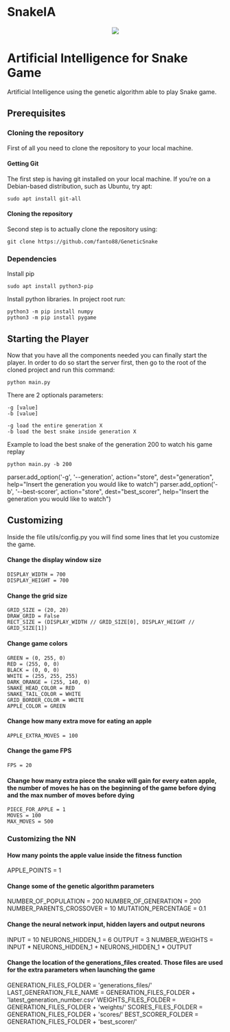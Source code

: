 # SnakeIA
<div style="text-align:center">
    <img src="https://i.ibb.co/Qkmm8yz/board.png">
</div>

# Artificial Intelligence for Snake Game
Artificial Intelligence using the genetic algorithm able to play Snake game.

## Prerequisites

### Cloning the repository
First of all you need to clone the repository to your local machine.

#### Getting Git
The first step is having git installed on your local machine. If you’re on a Debian-based distribution, 
such as Ubuntu, try apt:

```
sudo apt install git-all
```

#### Cloning the repository
Second step is to actually clone the repository using:
```
git clone https://github.com/fanto88/GeneticSnake
```

### Dependencies
Install pip
```
sudo apt install python3-pip
```

Install python libraries. In project root run:
```
python3 -m pip install numpy
python3 -m pip install pygame
```

## Starting the Player
Now that you have all the components needed you can finally start the player. In order to do so start the server first,
then go to the root of the cloned project and run this command:
```
python main.py
```

There are 2 optionals parameters:
```
-g [value]
-b [value]
```

```
-g load the entire generation X
-b load the best snake inside generation X
```

Example to load the best snake of the generation 200 to watch his game replay
```
python main.py -b 200
```


parser.add_option('-g', '--generation', action="store", dest="generation",
                  help="Insert the generation you would like to watch")
parser.add_option('-b', '--best-scorer', action="store", dest="best_scorer",
                  help="Insert the generation you would like to watch")

## Customizing
Inside the file utils/config.py you will find some lines that let you customize the game.

#### Change the display window size
```
DISPLAY_WIDTH = 700
DISPLAY_HEIGHT = 700
```

#### Change the grid size
```
GRID_SIZE = (20, 20)
DRAW_GRID = False
RECT_SIZE = (DISPLAY_WIDTH // GRID_SIZE[0], DISPLAY_HEIGHT // GRID_SIZE[1])
```

#### Change game colors
```
GREEN = (0, 255, 0)
RED = (255, 0, 0)
BLACK = (0, 0, 0)
WHITE = (255, 255, 255)
DARK_ORANGE = (255, 140, 0)
SNAKE_HEAD_COLOR = RED
SNAKE_TAIL_COLOR = WHITE
GRID_BORDER_COLOR = WHITE
APPLE_COLOR = GREEN
```

#### Change how many extra move for eating an apple
```
APPLE_EXTRA_MOVES = 100
```

#### Change the game FPS
```
FPS = 20
```

#### Change how many extra piece the snake will gain for every eaten apple, the number of moves he has on the beginning of the game before dying and the max number of moves before dying
```
PIECE_FOR_APPLE = 1
MOVES = 100
MAX_MOVES = 500
```



### Customizing the NN

#### How many points the apple value inside the fitness function
APPLE_POINTS = 1

#### Change some of the genetic algorithm parameters
NUMBER_OF_POPULATION = 200
NUMBER_OF_GENERATION = 200
NUMBER_PARENTS_CROSSOVER = 10
MUTATION_PERCENTAGE = 0.1

#### Change the neural network input, hidden layers and output neurons
INPUT = 10
NEURONS_HIDDEN_1 = 6
OUTPUT = 3
NUMBER_WEIGHTS = INPUT * NEURONS_HIDDEN_1 + NEURONS_HIDDEN_1 * OUTPUT

#### Change the location of the generations_files created. Those files are used for the extra parameters when launching the game

GENERATION_FILES_FOLDER = 'generations_files/'
LAST_GENERATION_FILE_NAME = GENERATION_FILES_FOLDER + 'latest_generation_number.csv'
WEIGHTS_FILES_FOLDER = GENERATION_FILES_FOLDER + 'weights/'
SCORES_FILES_FOLDER = GENERATION_FILES_FOLDER + 'scores/'
BEST_SCORER_FOLDER = GENERATION_FILES_FOLDER + 'best_scorer/'

